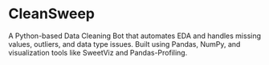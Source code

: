 # CleanSweep
A Python-based Data Cleaning Bot that automates EDA and handles missing values, outliers, and data type issues. Built using Pandas, NumPy, and visualization tools like SweetViz and Pandas-Profiling.
